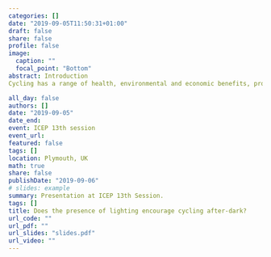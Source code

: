```yaml
---
categories: []
date: "2019-09-05T11:50:31+01:00"
draft: false
share: false
profile: false
image:
  caption: ""
  focal_point: "Bottom"
abstract: Introduction
Cycling has a range of health, environmental and economic benefits, prompting governments across the world to promote this mode of transport. Cycling should be a viable option at all times of the day, including after-dark. Previous research has demonstrated that darkness significantly reduces the number of people cycling. Outdoor lighting may encourage more people to cycle after-dark. Two sets of big data are used to assess the impact of lighting on cycling rates after-dark. Cycling frequencies are estimated using crowdsourced cycling trip data at a street level. These are compared against the presence and density of outdoor lighting on the streets and paths used by cyclists. An odds ratio method is used to quantify the relationship between lighting and cycling rates, accounting for other seasonal and time-of-day factors. Cycling trip data and lighting data were analysed for three cities in the UK (Glasgow, Newcastle and Sheffield). Odds ratios suggested the presence of lighting on a path or road increased cycling rates after-dark.Lighting is an important aspect of infrastructure that can encourage more cycling. Further work should identify optimal lighting characteristics to maximise cycling rates after-dark, and also investigate the effect of lighting on cyclist safety.

all_day: false
authors: []
date: "2019-09-05"
date_end: 
event: ICEP 13th session
event_url: 
featured: false
tags: []
location: Plymouth, UK
math: true
share: false
publishDate: "2019-09-06"
# slides: example
summary: Presentation at ICEP 13th Session.
tags: []
title: Does the presence of lighting encourage cycling after-dark?
url_code: ""
url_pdf: ""
url_slides: "slides.pdf"
url_video: ""
---
```

